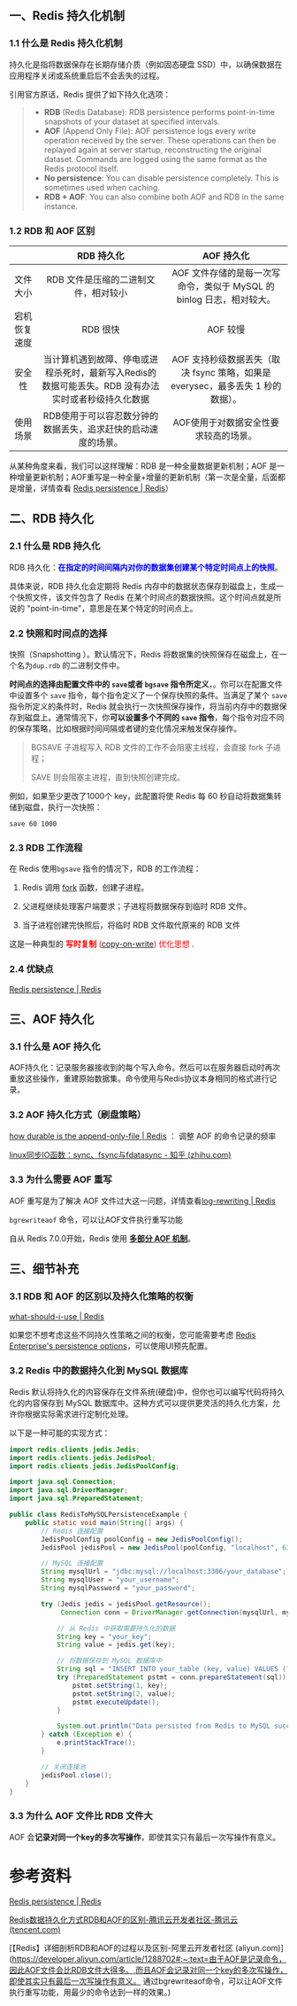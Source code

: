 ## 一、Redis 持久化机制

### 1.1 什么是 Redis 持久化机制

持久化是指将数据保存在长期存储介质（例如固态硬盘 SSD）中，以确保数据在应用程序关闭或系统重启后不会丢失的过程。

引用官方原话，Redis 提供了如下持久化选项：

> - **RDB** (Redis Database): RDB persistence performs point-in-time snapshots of your dataset at specified intervals.
> - **AOF** (Append Only File): AOF persistence logs every write operation received by the server. These operations can then be replayed again at server startup, reconstructing the original dataset. Commands are logged using the same format as the Redis protocol itself.
> - **No persistence**: You can disable persistence completely. This is sometimes used when caching.
> - **RDB + AOF**: You can also combine both AOF and RDB in the same instance.



### 1.2 RDB 和 AOF 区别

|              |                          RDB 持久化                          |                          AOF 持久化                          |
| :----------: | :----------------------------------------------------------: | :----------------------------------------------------------: |
|   文件大小   |             RDB 文件是压缩的二进制文件，相对较小             | AOF 文件存储的是每一次写命令，类似于 MySQL 的 binlog 日志，相对较大。 |
| 宕机恢复速度 |                           RDB 很快                           |                           AOF 较慢                           |
|    安全性    | 当计算机遇到故障、停电或进程杀死时，最新写入Redis的数据可能丢失。RDB 没有办法实时或者秒级持久化数据 | AOF 支持秒级数据丢失（取决 fsync 策略，如果是 everysec，最多丢失 1 秒的数据）。 |
|   使用场景   | RDB使用于可以容忍数分钟的数据丢失，追求赶快的启动速度的场景。 |            AOF使用于对数据安全性要求较高的场景。             |



从某种角度来看，我们可以这样理解：RDB 是一种全量数据更新机制；AOF 是一种增量更新机制；AOF重写是一种全量+增量的更新机制（第一次是全量，后面都是增量，详情查看 [Redis persistence | Redis](https://redis.io/docs/management/persistence/#log-rewriting)）





## 二、RDB 持久化

### 2.1 什么是 RDB 持久化

RDB 持久化：<font color="blue">**在指定的时间间隔内对你的数据集创建某个特定时间点上的快照**</font>。

具体来说，RDB 持久化会定期将 Redis 内存中的数据状态保存到磁盘上，生成一个快照文件，该文件包含了 Redis 在某个时间点的数据快照。这个时间点就是所说的 "point-in-time"，意思是在某个特定的时间点上。



### 2.2 快照和时间点的选择

快照（Snapshotting ）。默认情况下，Redis 将数据集的快照保存在磁盘上，在一个名为`dup.rdb` 的二进制文件中。



**时间点的选择由配置文件中的 `save`或者 `bgsave` 指令所定义**，。你可以在配置文件中设置多个 `save` 指令，每个指令定义了一个保存快照的条件。当满足了某个 `save` 指令所定义的条件时，Redis 就会执行一次快照保存操作，将当前内存中的数据保存到磁盘上。通常情况下，你**可以设置多个不同的 `save` 指令**，每个指令对应不同的保存策略，比如根据时间间隔或者键的变化情况来触发保存操作。

>  BGSAVE 子进程写入 RDB 文件的工作不会阻塞主线程，会直接 fork 子进程；
>
> SAVE 则会阻塞主进程，直到快照创建完成。

例如，如果至少更改了1000个 key，此配置将使 Redis 每 60 秒自动将数据集转储到磁盘，执行一次快照：

```
save 60 1000
```



### 2.3 RDB 工作流程

在 Redis 使用`bgsave` 指令的情况下，RDB 的工作流程：

1. Redis 调用 [fork](https://linux.die.net/man/2/fork) 函数，创建子进程。

2. 父进程继续处理客户端要求；子进程将数据保存到临时 RDB 文件。
3. 当子进程创建完快照后，将临时 RDB 文件取代原来的 RDB 文件

这是一种典型的 <font color="red">**写时复制** ([copy-on-write](https://zhuanlan.zhihu.com/p/136428913)) 优化思想 </font>.



### 2.4 优缺点

[Redis persistence | Redis](https://redis.io/docs/management/persistence/#rdb-advantages)



## 三、AOF 持久化

### 3.1 什么是 AOF 持久化

AOF持久化：记录服务器接收到的每个写入命令。然后可以在服务器启动时再次重放这些操作，重建原始数据集。命令使用与Redis协议本身相同的格式进行记录。





### 3.2 AOF 持久化方式（刷盘策略）

[how durable is the append-only-file | Redis](https://redis.io/docs/management/persistence/#how-durable-is-the-append-only-file) ： 调整 AOF 的命令记录的频率

[linux同步IO函数：sync、fsync与fdatasync - 知乎 (zhihu.com)](https://zhuanlan.zhihu.com/p/145350021)



### 3.3 为什么需要 AOF 重写

AOF 重写是为了解决 AOF 文件过大这一问题，详情查看[log-rewriting | Redis](https://redis.io/docs/management/persistence/#log-rewriting)

`bgrewriteaof` 命令，可以让AOF文件执行重写功能

自从 Redis 7.0.0开始，Redis 使用 [**多部分 AOF 机制**](https://redis.io/docs/management/persistence/#log-rewriting)。





## 三、细节补充

### 3.1 RDB 和 AOF 的区别以及持久化策略的权衡

[what-should-i-use | Redis](https://redis.io/docs/management/persistence/#ok-so-what-should-i-use)

如果您不想考虑这些不同持久性策略之间的权衡，您可能需要考虑 [Redis Enterprise's persistence options](https://docs.redis.com/latest/rs/databases/configure/database-persistence/?_ga=2.202726865.1392055979.1709869894-1078830911.1701237347&_gl=1*31h5p9*_ga*MTA3ODgzMDkxMS4xNzAxMjM3MzQ3*_ga_8BKGRQKRPV*MTcwOTg2OTg5My4yLjEuMTcwOTg3MDY2Ni4xMy4wLjA.*_gcl_au*MTIzNzY0MTA4My4xNzA5ODY5ODkz)，可以使用UI预先配置。





### 3.2 Redis 中的数据持久化到 MySQL 数据库

Redis 默认将持久化的内容保存在文件系统(硬盘)中，但你也可以编写代码将持久化的内容保存到 MySQL 数据库中。这种方式可以提供更灵活的持久化方案，允许你根据实际需求进行定制化处理。

以下是一种可能的实现方式：

```java
import redis.clients.jedis.Jedis;
import redis.clients.jedis.JedisPool;
import redis.clients.jedis.JedisPoolConfig;

import java.sql.Connection;
import java.sql.DriverManager;
import java.sql.PreparedStatement;

public class RedisToMySQLPersistenceExample {
    public static void main(String[] args) {
        // Redis 连接配置
        JedisPoolConfig poolConfig = new JedisPoolConfig();
        JedisPool jedisPool = new JedisPool(poolConfig, "localhost", 6379);

        // MySQL 连接配置
        String mysqlUrl = "jdbc:mysql://localhost:3306/your_database";
        String mysqlUser = "your_username";
        String mysqlPassword = "your_password";

        try (Jedis jedis = jedisPool.getResource();
             Connection conn = DriverManager.getConnection(mysqlUrl, mysqlUser, mysqlPassword)) {

            // 从 Redis 中获取需要持久化的数据
            String key = "your_key";
            String value = jedis.get(key);

            // 将数据保存到 MySQL 数据库中
            String sql = "INSERT INTO your_table (key, value) VALUES (?, ?)";
            try (PreparedStatement pstmt = conn.prepareStatement(sql)) {
                pstmt.setString(1, key);
                pstmt.setString(2, value);
                pstmt.executeUpdate();
            }

            System.out.println("Data persisted from Redis to MySQL successfully.");
        } catch (Exception e) {
            e.printStackTrace();
        }

        // 关闭连接池
        jedisPool.close();
    }
}

```



### 3.3 为什么 AOF 文件比 RDB 文件大

AOF 会**记录对同一个key的多次写操作**，即使其实只有最后一次写操作有意义。 







# 参考资料

[Redis persistence | Redis](https://redis.io/docs/management/persistence/)

[Redis数据持久化方式RDB和AOF的区别-腾讯云开发者社区-腾讯云 (tencent.com)](https://cloud.tencent.com/developer/article/1769953)

[【Redis】详细剖析RDB和AOF的过程以及区别-阿里云开发者社区 (aliyun.com)](https://developer.aliyun.com/article/1288702#:~:text=由于AOF是记录命令，因此AOF文件会比RDB文件大得多。,而且AOF会记录对同一个key的多次写操作，即使其实只有最后一次写操作有意义。 通过bgrewriteaof命令，可以让AOF文件执行重写功能，用最少的命令达到一样的效果。)